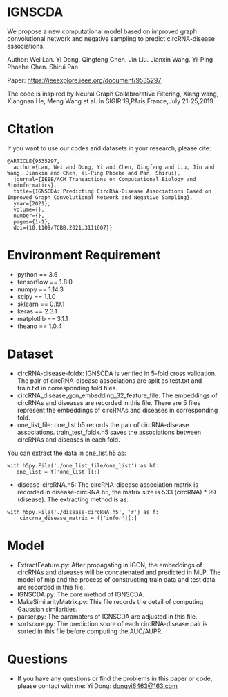 # IGNSCDA
We propose a new computational model based on improved graph convolutional network and negative sampling to predict circRNA-disease associations. 

Author: Wei Lan. Yi Dong. Qingfeng Chen. Jin Liu. Jianxin Wang. Yi-Ping Phoebe Chen. Shirui Pan

Paper: https://ieeexplore.ieee.org/document/9535297

The code is inspired by Neural Graph Collabrorative Filtering, Xiang wang, Xiangnan He, Meng Wang et al. In SIGIR'19,PAris,France,July 21-25,2019.

# Citation
If you want to use our codes and datasets in your research, please cite:

```
@ARTICLE{9535297,
  author={Lan, Wei and Dong, Yi and Chen, Qingfeng and Liu, Jin and Wang, Jianxin and Chen, Yi-Ping Phoebe and Pan, Shirui},
  journal={IEEE/ACM Transactions on Computational Biology and Bioinformatics}, 
  title={IGNSCDA: Predicting CircRNA-Disease Associations Based on Improved Graph Convolutional Network and Negative Sampling}, 
  year={2021},
  volume={},
  number={},
  pages={1-1},
  doi={10.1109/TCBB.2021.3111607}}
```

# Environment Requirement
+ python == 3.6
+ tensorflow == 1.8.0
+ numpy == 1.14.3
+ scipy == 1.1.0
+ sklearn == 0.19.1
+ keras == 2.3.1
+ matplotlib == 3.1.1
+ theano == 1.0.4

# Dataset
+ circRNA-disease-foldx: IGNSCDA is verified in 5-fold cross validation. The pair of circRNA-disease associations are split as test.txt and train.txt in corresponding fold files.
+ circRNA_disease_gcn_embedding_32_feature_file: The embeddings of circRNAs and diseases are recorded in this file. There are 5 files represent the embeddings of circRNAs and diseases in corresponding fold.
+ one_list_file: one_list.h5 records the pair of circRNA-disease associations. train_test_foldx.h5 saves the associations between circRNAs and diseases in each fold.


You can extract the data in one_list.h5 as:
```
with h5py.File('./one_list_file/one_list') as hf:
   one_list = f['one_list'][:]
```
+ disease-circRNA.h5: The circRNA-disease association matrix is recorded in disease-circRNA.h5, the matrix size is 533 (circRNA) * 99 (disease). The extracting method is as:
```
with h5py.File('./disease-circRNA.h5', 'r') as f:
    circrna_disease_matrix = f['infor'][:]
```

# Model
+ ExtractFeature.py: After propagating in IGCN, the embeddings of circRNAs and diseases will be concatenated and predicted in MLP. The model of mlp and the process of constructing train data and test data are recorded in this file.
+ IGNSCDA.py: The core method of IGNSCDA.
+ MakeSimilarityMatrix.py: This file records the detail of computing Gaussian similarities.
+  parser.py: The paramaters of IGNSCDA are adjusted in this file.
+  sortscore.py: The prediction score of each circRNA-disease pair is sorted in this file before computing the AUC/AUPR.

# Questions
+ If you have any questions or find the problems in this paper or code, please contact with me: Yi Dong: dongyi6463@163.com
